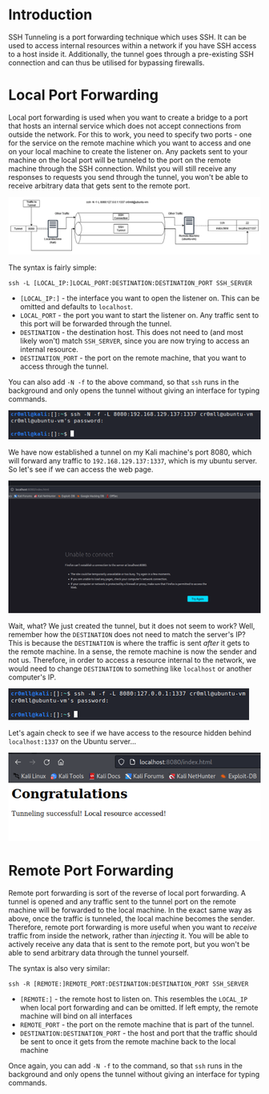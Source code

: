 # Introduction
SSH Tunneling is a port forwarding technique which uses SSH. It can be used to access internal resources within a network if you have SSH access to a host inside it. Additionally, the tunnel goes through a pre-existing SSH connection and can thus be utilised for bypassing firewalls.

# Local Port Forwarding
Local port forwarding is used when you want to create a bridge to a port that hosts an internal service which does not accept connections from outside the network. For this to work, you need to specify two ports - one for the service on the remote machine which you want to access and one on your local machine to create the listener on. Any packets sent to your machine on the local port will be tunneled to the port on the remote machine through the SSH connection. Whilst you will still receive any responses to requests you send through the tunnel, you won't be able to receive arbitrary data that gets sent to the remote port.

![](Resources/Images/SSH_Local_Tunnel.png)

The syntax is fairly simple:
```
ssh -L [LOCAL_IP:]LOCAL_PORT:DESTINATION:DESTINATION_PORT SSH_SERVER
```

- `[LOCAL_IP:]` - the interface you want to open the listener on. This can be omitted and defaults to `localhost`.
- `LOCAL_PORT` - the port you want to start the listener on. Any traffic sent to this port will be forwarded through the tunnel.
- `DESTINATION` - the destination host. This does not need to (and most likely won't) match `SSH_SERVER`, since you are now trying to access an internal resource.
- `DESTINATION_PORT` - the port on the remote machine, that you want to access through the tunnel.

You can also add `-N -f` to the above command, so that `ssh` runs in the background and only opens the tunnel without giving an interface for typing commands.

![](Resources/Images/SSH_Local_Tunnel_Wrong.png)

We have now established a tunnel on my Kali machine's port 8080, which will forward any traffic to `192.168.129.137:1337`, which is my ubuntu server. So let's see if we can access the web page.

![](Resources/Images/SSH_Local_Tunnel_Fail.png)

Wait, what? We just created the tunnel, but it does not seem to work? Well, remember how the `DESTINATION` does not need to match the server's IP? This is because the `DESTINATION` is where the traffic is sent *after* it gets to the remote machine. In a sense, the remote machine is now the sender and not us. Therefore, in order to access a resource internal to the network, we would need to change `DESTINATION` to something like `localhost` or another computer's IP.


![](Resources/Images/SSH_Local_Tunnel_Correct.png)

Let's again check to see if we have access to the resource hidden behind `localhost:1337` on the Ubuntu server...

![](Resources/Images/SSH_Local_Tunnel_Success.png)

# Remote Port Forwarding
Remote port forwarding is sort of the reverse of local port forwarding. A tunnel is opened and any traffic sent to the tunnel port on the remote machine will be forwarded to the local machine. In the exact same way as above, once the traffic is tunneled, the local machine becomes the sender. Therefore, remote port forwarding is more useful when you want to *receive* traffic from inside the network, rather than *injecting* it. You will be able to actively receive any data that is sent to the remote port, but you won't be able to send arbitrary data through the tunnel yourself.

The syntax is also very similar:

```
ssh -R [REMOTE:]REMOTE_PORT:DESTINATION:DESTINATION_PORT SSH_SERVER
```

- `[REMOTE:]` - the remote host to listen on. This resembles the `LOCAL_IP` when local port forwarding and can be omitted. If left empty, the remote machine will bind on all interfaces
- `REMOTE_PORT` - the port on the remote machine that is part of the tunnel.
- `DESTINATION:DESTINATION_PORT` - the host and port that the traffic should be sent to once it gets from the remote machine back to the local machine

Once again, you can add `-N -f` to the command, so that `ssh` runs in the background and only opens the tunnel without giving an interface for typing commands.
